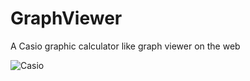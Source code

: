 # GraphViewer
A Casio graphic calculator like graph viewer on the web

![Casio](http://i.ytimg.com/vi/ZBJwyArzHyI/maxresdefault.jpg)
